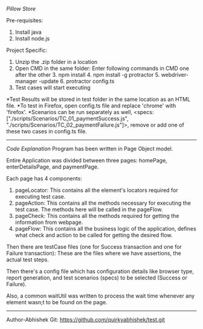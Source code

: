 *Pillow Store*

Pre-requisites:
1. Install java
2. Install node.js

Project Specific:
1. Unzip the .zip folder in a location
2. Open CMD in the same folder: Enter following commands in CMD one after the other
	3. npm install
	4. npm install -g protractor
	5. webdriver-manager -update
	6. protractor config.ts
7. Test cases will start executing

*Test Results will be stored in test folder in the same location as an HTML file.
*To test in Firefox, open config.ts file and replace 'chrome' with 'firefox'.
*Scenarios can be run separately as well, 
<specs: ["./scripts/Scenarios/TC_01_paymentSuccess.js", "./scripts/Scenarios/TC_02_paymentFailure.js"]>, remove or add one of these two cases in config.ts file.

---------------------------------------------------------------------------------------------------------

*Code Explanation*
Program has been written in Page Object model. 

Entire Application was divided between three pages: homePage, enterDetailsPage, and paymentPage.

Each page has 4 components:
1. pageLocator: This contains all the element's locators required for executing test case.
2. pageAction: This contains all the methods necessary for executing the test case. The methods here will be called in the pageFlow.
3. pageCheck: This contains all the methods required for getting the information from webpage.
4. pageFlow: This contains all the business logic of the application, defines what check and action to be called for getting the desired flow.

Then there are testCase files (one for Success transaction and one for Failure transaction): These are the files where we have assertions, the actual test steps.

Then there's a config file which has configuration details like browser type, report generation, and test scenarios (specs) to be selected (Success or Failure).

Also, a common waitUtil was written to process the wait time whenever any element wasn;t to be found on the page.

---------------------------------------------------------------------------------------------------------

Author-Abhishek
Git: https://github.com/quirkyabhishek/test.git